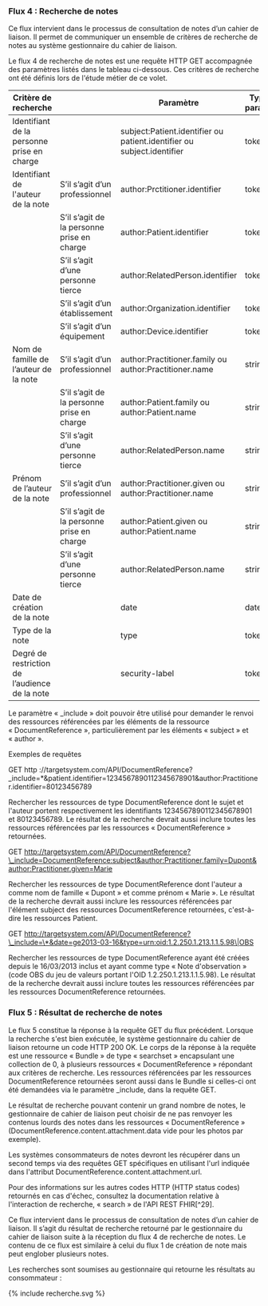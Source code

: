 ### Flux 4 : Recherche de notes

Ce flux intervient dans le processus de consultation de notes d’un cahier de liaison. Il permet de communiquer un ensemble de critères de recherche de notes au système gestionnaire du cahier de liaison.

Le flux 4 de recherche de notes est une requête HTTP GET accompagnée des paramètres listés dans le tableau ci-dessous. Ces critères de recherche ont été définis lors de l'étude métier de ce volet.

| Critère de recherche |                | Paramètre     | Type du paramètre |
| ---                  | ---            | ---           | ---                |
| Identifiant de la personne prise en charge   | | subject:Patient.identifier ou patient.identifier ou subject.identifier | token |
| Identifiant de l'auteur de la note   | S’il s’agit d’un professionnel             | author:Prctitioner.identifier | token       |
|                                      | S’il s’agit de la personne prise en charge | author:Patient.identifier | token |
|                                      | S’il s’agit d’une personne tierce          | author:RelatedPerson.identifier | token |
|                                      | S’il s’agit d’un établissement             | author:Organization.identifier | token |
|                                      | S’il s’agit d’un équipement                | author:Device.identifier | token |
| Nom de famille de l’auteur de la note | S’il s’agit d’un professionnel | author:Practitioner.family ou author:Practitioner.name | string |
|                                       | S’il s’agit de la personne prise en charge |author:Patient.family ou author:Patient.name| string |
|                                       | S’il s’agit d’une personne tierce | author:RelatedPerson.name | string |
| Prénom de l’auteur de la note | S’il s’agit d’un professionnel | author:Practitioner.given ou author:Practitioner.name | string |
|                               | S’il s’agit de la personne prise en charge | author:Patient.given ou author:Patient.name | string |
|                               | S’il s’agit d’une personne tierce | author:RelatedPerson.name | string |
| Date de création de la note | | date | date |
| Type de la note | | type | token |
| Degré de restriction de l’audience de la note | | security-label | token |

Le paramètre « \_include » doit pouvoir être utilisé pour demander le renvoi des ressources référencées par les éléments de la ressource « DocumentReference », particulièrement par les éléments « subject » et « author ».

Exemples de requêtes

GET http ://targetsystem.com/API/DocumentReference?\_include=\*&patient.identifier=1234567890112345678901&author:Practitioner.identifier=80123456789

Rechercher les ressources de type DocumentReference dont le sujet et l'auteur portent respectivement les identifiants 1234567890112345678901 et 80123456789. Le résultat de la recherche devrait aussi inclure toutes les ressources référencées par les ressources « DocumentReference » retournées.

GET http://targetsystem.com/API/DocumentReference?\_include=DocumentReference:subject&author:Practitioner.family=Dupont&author:Practitioner.given=Marie

Rechercher les ressources de type DocumentReference dont l'auteur a comme nom de famille « Dupont » et comme prénom « Marie ». Le résultat de la recherche devrait aussi inclure les ressources référencées par l'élément subject des ressources DocumentReference retournées, c'est-à-dire les ressources Patient.

GET http://targetsystem.com/API/DocumentReference?\_include=\*&date=ge2013-03-16&type=urn:oid:1.2.250.1.213.1.1.5.98\|OBS

Rechercher les ressources de type DocumentReference ayant été créées depuis le 16/03/2013 inclus et ayant comme type « Note d'observation » (code OBS du jeu de valeurs portant l'OID 1.2.250.1.213.1.1.5.98). Le résultat de la recherche devrait aussi inclure toutes les ressources référencées par les ressources DocumentReference retournées.

### Flux 5 : Résultat de recherche de notes

Le flux 5 constitue la réponse à la requête GET du flux précédent. Lorsque la recherche s'est bien exécutée, le système gestionnaire du cahier de liaison retourne un code HTTP 200 OK. Le corps de la réponse à la requête est une ressource « Bundle » de type « searchset » encapsulant une collection de 0, à plusieurs ressources « DocumentReference » répondant aux critères de recherche. Les ressources référencées par les ressources DocumentReference retournées seront aussi dans le Bundle si celles-ci ont été demandées via le paramètre \_include, dans la requête GET.

Le résultat de recherche pouvant contenir un grand nombre de notes, le gestionnaire de cahier de liaison peut choisir de ne pas renvoyer les contenus lourds des notes dans les ressources « DocumentReference » (DocumentReference.content.attachment.data vide pour les photos par exemple).

Les systèmes consommateurs de notes devront les récupérer dans un second temps via des requêtes GET spécifiques en utilisant l'url indiquée dans l'attribut DocumentReference.content.attachment.url.

Pour des informations sur les autres codes HTTP (HTTP status codes) retournés en cas d'échec, consultez la documentation relative à l'interaction de recherche, « search » de l'API REST FHIR[^29].

Ce flux intervient dans le processus de consultation de notes d’un cahier de liaison. Il s’agit du résultat de recherche retourné par le gestionnaire du cahier de liaison suite à la réception du flux 4 de recherche de notes.
Le contenu de ce flux est similaire à celui du flux 1 de création de note mais peut englober plusieurs notes.

Les recherches sont soumises au gestionnaire qui retourne les résultats au consommateur :

<div class="figure" style="width:100%;">
    <p>{% include recherche.svg %}</p>
</div>
